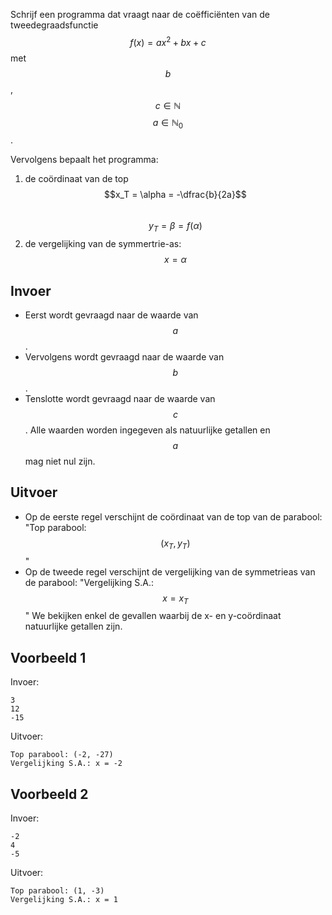 Schrijf een programma dat vraagt naar de coëfficiënten van de tweedegraadsfunctie $$f(x) = ax^2 + bx + c$$ met $$b$$, $$c \in \mathbb{N}$$  $$a \in \mathbb{N}_0$$.

Vervolgens bepaalt het programma:
1. de coördinaat van de top <br>
   $$x_T = \alpha = -\dfrac{b}{2a}$$ <br>
   $$y_T = \beta  = f(\alpha)$$
2. de vergelijking van de symmertrie-as: $$x = \alpha$$
   
## Invoer
- Eerst wordt gevraagd naar de waarde van $$a$$.
- Vervolgens wordt gevraagd naar de waarde van $$b$$.
- Tenslotte wordt gevraagd naar de waarde van $$c$$.
Alle waarden worden ingegeven als natuurlijke getallen en $$a$$ mag niet nul zijn.

## Uitvoer
- Op de eerste regel verschijnt de coördinaat van de top van de parabool: "Top parabool: $$(x_T, y_T)$$"
- Op de tweede regel verschijnt de vergelijking van de symmetrieas van de parabool: "Vergelijking S.A.: $$x = x_T$$"
We bekijken enkel de gevallen waarbij de x- en y-coördinaat natuurlijke getallen zijn.

## Voorbeeld 1
Invoer:
```
3
12
-15
```
Uitvoer:
```
Top parabool: (-2, -27)
Vergelijking S.A.: x = -2
```

## Voorbeeld 2
Invoer:
```
-2
4
-5
```
Uitvoer:
```
Top parabool: (1, -3)
Vergelijking S.A.: x = 1
```
